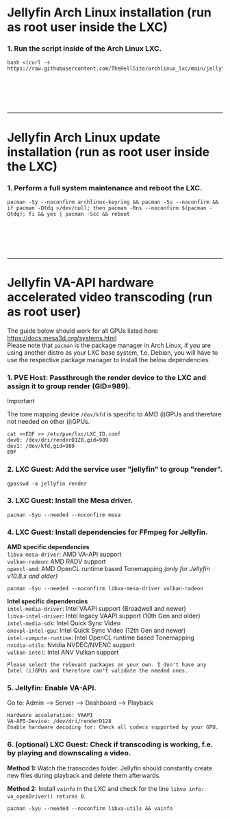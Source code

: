 # Jellyfin Arch Linux installation (run as root user inside the LXC)

### 1. Run the script inside of the Arch Linux LXC.

  ```
  bash <(curl -s https://raw.githubusercontent.com/TheHellSite/archlinux_lxc/main/jellyfin/jellyfin_installer.sh)
  ```

<br />
<br />
<br />
<br />
<hr>

# Jellyfin Arch Linux update installation (run as root user inside the LXC)

### 1. Perform a full system maintenance and reboot the LXC.

  ```
  pacman -Sy --noconfirm archlinux-keyring && pacman -Su --noconfirm && if pacman -Qtdq >/dev/null; then pacman -Rns --noconfirm $(pacman -Qtdq); fi && yes | pacman -Scc && reboot
  ```

<br />
<br />
<br />
<br />
<hr>

# Jellyfin VA-API hardware accelerated video transcoding (run as root user)

The guide below should work for all GPUs listed here: https://docs.mesa3d.org/systems.html  
Please note that `pacman` is the package manager in Arch Linux, if you are using another distro as your LXC base system, f.e. Debian, you will have to use the respective package manager to install the below dependencies.

### 1. PVE Host: Passthrough the render device to the LXC and assign it to group render (GID=989).

  > [!IMPORTANT]
  > The tone mapping device `/dev/kfd` is specific to AMD (i)GPUs and therefore not needed on other (i)GPUs.

  ```
  cat <<EOF >> /etc/pve/lxc/LXC_ID.conf
  dev0: /dev/dri/renderD128,gid=989
  dev1: /dev/kfd,gid=989
  EOF
  ```

### 2. LXC Guest: Add the service user "jellyfin" to group "render".

  ```
  gpasswd -a jellyfin render
  ```

### 3. LXC Guest: Install the Mesa driver.

  ```
  pacman -Syu --needed --noconfirm mesa
  ```

### 4. LXC Guest: Install dependencies for FFmpeg for Jellyfin.

**AMD specific dependencies**  
`libva-mesa-driver`: AMD VA-API support  
`vulkan-radeon`: AMD RADV support  
`opencl-amd`: AMD OpenCL runtime based Tonemapping *(only for Jellyfin v10.8.x and older)*  

  ```
  pacman -Syu --needed --noconfirm libva-mesa-driver vulkan-radeon
  ```

**Intel specific dependencies**  
`intel-media-driver`: Intel VAAPI support (Broadwell and newer)  
`libva-intel-driver`: Intel legacy VAAPI support (10th Gen and older)  
`intel-media-sdk`: Intel Quick Sync Video  
`onevpl-intel-gpu`: Intel Quick Sync Video (12th Gen and newer)  
`intel-compute-runtime`: Intel OpenCL runtime based Tonemapping  
`nvidia-utils`: Nvidia NVDEC/NVENC support  
`vulkan-intel`: Intel ANV Vulkan support  

  ```
  Please select the relevant packages on your own. I don't have any Intel (i)GPUs and therefore can't validate the needed ones.
  ```

### 5. Jellyfin: Enable VA-API.

  Go to: Admin --> Server --> Dashboard --> Playback
  ```
  Hardware acceleration: VAAPI
  VA-API-Device: /dev/dri/renderD128
  Enable hardware decoding for: Check all codecs supported by your GPU.
  ```

### 6. (optional) LXC Guest: Check if transcoding is working, f.e. by playing and downscaling a video.

  **Method 1:** Watch the transcodes folder. Jellyfin should constantly create new files during playback and delete them afterwards.

  **Method 2:** Install ```vainfo``` in the LXC and check for the line `libva info: va_openDriver() returns 0`.
  ```
  pacman -Syu --needed --noconfirm libva-utils && vainfo
  ```
